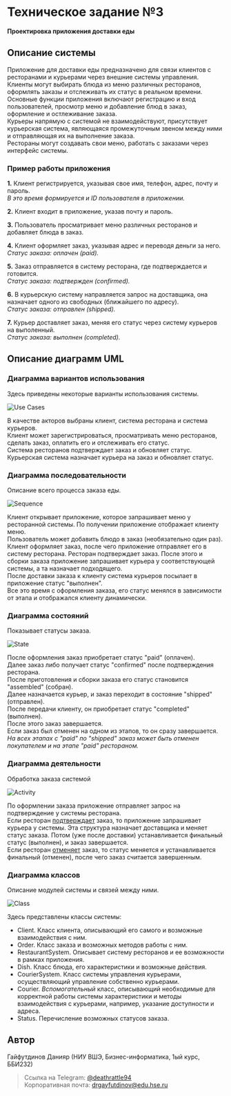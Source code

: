 # Техническое задание №3
**Проектировка приложения доставки еды**

## Описание системы

Приложение для доставки еды предназначено для связи клиентов с ресторанами и курьерами через внешние системы управления. Клиенты могут выбирать блюда из меню различных ресторанов, оформлять заказы и отслеживать их статус в реальном времени.  
Основные функции приложения включают регистрацию и вход пользователей, просмотр меню и добавление блюд в заказ, оформление и остлеживание заказа.  
Курьеры напрямую с системой не взаимодействуют, присутствует курьерская система, являющаяся промежуточным звеном между ними и отправляющая их на выполнение заказа.  
Рестораны могут создавать свои меню, работать с заказами через интерфейс системы.

### Пример работы приложения

**1.** Клиент регистрируется, указывая свое имя, телефон, адрес, почту и пароль.  
*В это время формируется и ID пользователя в приложении.*

**2.** Клиент входит в приложение, указав почту и пароль.

**3.** Пользователь просматривает меню различных ресторанов и добавляет блюда в заказ.

**4.** Клиент оформляет заказ, указывая адрес и переводя деньги за него.  
*Статус заказа: оплачен (paid).*

**5.** Заказ отправляется в систему ресторана, где подтверждается и готовится.  
*Статус заказа: подтвержден (confirmed).*

**6.** В курьерскую систему направляется запрос на доставщика, она назначает одного из свободных (ближайшего по адресу).  
*Статус заказа: отправлен (shipped).*

**7.** Курьер доставляет заказ, меняя его статус через систему курьеров на выполенный.  
*Статус заказа: выполнен (completed).*

## Описание диаграмм UML

### Диаграмма вариантов использования

Здесь приведены некоторые варианты использования системы.

![Use Cases](https://github.com/Kaldazar/tp3/blob/master/PNG-files/useCasesDiagram.png?raw=true)

В качестве акторов выбраны клиент, система ресторана и система курьеров.  
Клиент может зарегистрироваться, просматривать меню ресторанов, сделать заказ, оплатить его и отслеживать его статус.  
Система ресторанов подтверждает заказ и обновляет статус.
Курьерская система назначает курьера на заказ и обновляет статус.

### Диаграмма последовательности

Описание всего процесса заказа еды.

![Sequence](https://github.com/Kaldazar/tp3/blob/master/PNG-files/sequenceDiagram.png?raw=true)

Клиент открывает приложение, которое запрашивает меню у ресторанной системы. По получении приложение отображает клиенту меню.  
Пользователь может добавить блюдо в заказ (необязательно один раз).  
Клиент оформляет заказ, после чего приложение отправляет его в систему ресторана. Ресторан подтверждает заказ. После этого и сборки заказа приложение запрашивает курьера у соответствующей системы, а та назначает подходящего.  
После доставки заказа к клиенту система курьеров посылает в приложение статус "выполнен".  
Все это время с оформления заказа, его статус менялся в зависимости от этапа и отображался клиенту динамически.

### Диаграмма состояний

Показывает статусы заказа.

![State](https://github.com/Kaldazar/tp3/blob/master/PNG-files/stateDiagram.png?raw=true)

После оформления заказ приобретает статус "paid" (оплачен).  
Далее заказ либо получает статус "confirmed" после подтверждения ресторана.  
После приготовления и сборки заказа его статус становится "assembled" (собран).  
Далее назначается курьер, и заказ переходит в состояние "shipped" (отправлен).  
После передачи клиенту, он приобретает статус "completed" (выполнен).  
После этого заказ завершается.  
Если заказ был отменен на одном из этапов, то он сразу завершается.  
*На всех этапах с "paid" по "shipped" заказ может быть отменен покупателем и на этапе "paid" рестораном.*

### Диаграмма деятельности

Обработка заказа системой

![Activity](https://github.com/Kaldazar/tp3/blob/master/PNG-files/activityDiagram.png?raw=true)

По оформлении заказа приложение отправляет запрос на подтверждение у системы ресторана.  
Если ресторан <ins>подтверждает</ins> заказ, то приложение запрашивает курьера у системы. Эта структура назначает доставщика и меняет статус заказа. Потом (уже после доставки) устанавливается финальный статус (выполнен), и заказ завершается.  
Если ресторан <ins>отменяет</ins> заказ, то статус меняется и устанавливается финальный (отменен), после чего заказ считается завершенным.  

### Диаграмма классов

Описание модулей системы и связей между ними.

![Class](https://github.com/Kaldazar/tp3/blob/master/PNG-files/classDiagram.png?raw=true)

Здесь представлены классы системы:
* Client. Класс клиента, описывающий его самого и возможные взаимодействия с ним.
* Order. Класс заказа и возможных методов работы с ним.
* RestaurantSystem. Описывает систему ресторанов и ее возможности в рамках приложения.
* Dish. Класс блюда, его характеристики и возможные действия.
* CourierSystem. Класс системы управления курьерами, осуществляющий управление собственно курьерами.
* Courier. *Вспомогательный* класс, описывающий необходимые для корректной работы системы характеристики и методы взаимодействия с курьерами, например, указание доступности и адреса.
* Status. Перечисление возможных статусов заказа.

## Автор

Гайфутдинов Данияр (НИУ ВШЭ, Бизнес-информатика, 1ый курс, ББИ232)
> Ссылка на Telegram: [@deathrattle94](https://t.me/deathrattle94)  
> Корпоративная почта: drgayfutdinov@edu.hse.ru